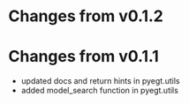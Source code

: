 # Changes from v0.1.2



# Changes from v0.1.1

- updated docs and return hints in pyegt.utils
- added model_search function in pyegt.utils
